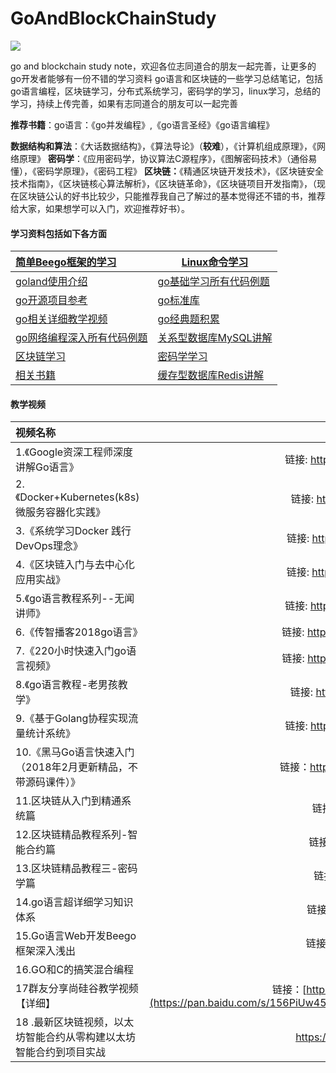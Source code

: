 # GoAndBlockChainStudy

[![](https://img.shields.io/badge/Auther-blog-blue.svg)](https://github.com/wumansgy)    



go and blockchain study note，欢迎各位志同道合的朋友一起完善，让更多的go开发者能够有一份不错的学习资料
go语言和区块链的一些学习总结笔记，包括go语言编程，区块链学习，分布式系统学习，密码学的学习，linux学习，总结的学习，持续上传完善，如果有志同道合的朋友可以一起完善

**推荐书籍**：go语言：《go并发编程》,《go语言圣经》《go语言编程》

**数据结构和算法**：《大话数据结构》，《算法导论》（**较难**），《计算机组成原理》，《网络原理》
**密码学**：《应用密码学，协议算法C源程序》，《图解密码技术》（通俗易懂），《密码学原理》，《密码工程》
**区块链：**《精通区块链开发技术》，《区块链安全技术指南》，《区块链核心算法解析》，《区块链革命》，《区块链项目开发指南》，（现在区块链公认的好书比较少，只能推荐我自己了解过的基本觉得还不错的书，推荐给大家，如果想学可以入门，欢迎推荐好书）。

#### 学习资料包括如下各方面

| [简单Beego框架的学习](https://github.com/wumansgy/GoAndBlockChainStudy/tree/master/Beego%E6%A1%86%E6%9E%B6%E7%9A%84%E5%AD%A6%E4%B9%A0) | [Linux命令学习](https://github.com/wumansgy/GoAndBlockChainStudy/tree/master/Linux%E5%AD%A6%E4%B9%A0) |
| :----------------------------------------------------------- | ------------------------------------------------------------ |
| [goland使用介绍](https://github.com/wumansgy/GoAndBlockChainStudy/tree/master/goland%E4%BD%BF%E7%94%A8%E4%BB%8B%E7%BB%8D) | [go基础学习所有代码例题](https://github.com/wumansgy/GoAndBlockChainStudy/tree/master/go%E5%9F%BA%E7%A1%80%E5%AD%A6%E4%B9%A0%E6%89%80%E6%9C%89%E4%BB%A3%E7%A0%81%E4%BE%8B%E9%A2%98) |
| [go开源项目参考](https://github.com/wumansgy/GoAndBlockChainStudy/tree/master/go%E5%BC%80%E6%BA%90%E9%A1%B9%E7%9B%AE%E5%8F%82%E8%80%83) | [go标准库](https://github.com/wumansgy/GoAndBlockChainStudy/tree/master/go%E6%A0%87%E5%87%86%E5%BA%93) |
| [go相关详细教学视频](https://github.com/wumansgy/GoAndBlockChainStudy/tree/master/go%E7%9B%B8%E5%85%B3%E6%95%99%E5%AD%A6%E8%A7%86%E9%A2%91) | [go经典题积累](https://github.com/wumansgy/GoAndBlockChainStudy/tree/master/go%E7%BB%8F%E5%85%B8%E9%A2%98%E7%A7%AF%E7%B4%AF) |
| [go网络编程深入所有代码例题](https://github.com/wumansgy/GoAndBlockChainStudy/tree/master/go%E7%BD%91%E7%BB%9C%E7%BC%96%E7%A8%8B%E6%B7%B1%E5%85%A5%E6%89%80%E6%9C%89%E4%BB%A3%E7%A0%81%E4%BE%8B%E9%A2%98%E7%AC%94%E8%AE%B0) | [关系型数据库MySQL讲解](https://github.com/wumansgy/GoAndBlockChainStudy/tree/master/%E5%85%B3%E7%B3%BB%E5%9E%8B%E6%95%B0%E6%8D%AE%E5%BA%93MySQL%E8%AE%B2%E8%A7%A3) |
| [区块链学习](https://github.com/wumansgy/GoAndBlockChainStudy/tree/master/%E5%8C%BA%E5%9D%97%E9%93%BE%E5%AD%A6%E4%B9%A0) | [密码学学习](https://github.com/wumansgy/GoAndBlockChainStudy/tree/master/%E5%AF%86%E7%A0%81%E5%AD%A6%E5%AD%A6%E4%B9%A0) |
| [相关书籍](https://github.com/wumansgy/GoAndBlockChainStudy/tree/master/%E7%9B%B8%E5%85%B3%E4%B9%A6%E7%B1%8D) | [缓存型数据库Redis讲解](https://github.com/wumansgy/GoAndBlockChainStudy/tree/master/%E7%BC%93%E5%AD%98%E5%9E%8B%E6%95%B0%E6%8D%AE%E5%BA%93redis%E8%AE%B2%E8%A7%A3) |

#### 教学视频

| 视频名称                                                     |                             链接                             |
| :----------------------------------------------------------- | :----------------------------------------------------------: |
| 1.《Google资深工程师深度讲解Go语言》                         | 链接: <https://pan.baidu.com/s/1IGM-Zqz92AdkskqjBxpeDA> 密码：b9wc |
| 2.《Docker+Kubernetes(k8s)微服务容器化实践》                 | 链接: <https://pan.baidu.com/s/1dRixHcR6KkmlTkjqc4eR2A> 密码: 88rh |
| 3.《系统学习Docker 践行DevOps理念》                          | 链接: <https://pan.baidu.com/s/1sJlyGIXhX5Z8wy9KTMQMFg> 密码: kvhr |
| 4.《区块链入门与去中心化应用实战》                           | 链接: <https://pan.baidu.com/s/1BP7UelCYCZ-DBq_vzKpXVw> 密码: 2wfr |
| 5.《go语言教程系列--无闻讲师》                               | 链接: <https://pan.baidu.com/s/1MICn4I-gYl8Wb65bAzEXWA> 密码: 17kq |
| 6.《传智播客2018go语言》                                     | 链接: <https://pan.baidu.com/s/1opGP5gUHBAuw4QvqFFaxKA> 密码: 6ewg |
| 7.《220小时快速入门go语言视频》                              | 链接: <https://pan.baidu.com/s/1SOybRHWSpbu16D4SmPR_Fg> 密码: ss32 |
| 8.《go语言教程-老男孩教学》                                  | 链接: <https://pan.baidu.com/s/1TfApasVzngYRxxHotq-4Fg> 密码: yqqs |
| 9.《基于Golang协程实现流量统计系统》                         | 链接: <https://pan.baidu.com/s/1CDnuKHJn0BA9OAnsmd8adA> 密码: qjr3 |
| 10.《黑马Go语言快速入门（2018年2月更新精品，不带源码课件）》 | 链接：<https://pan.baidu.com/s/1u50RcepOgGmgar0FG_bOMw> 密码: wckx |
| 11.区块链从入门到精通系统篇                                  |   链接：<https://pan.baidu.com/s/1NXbX3gS4agQgtaylUikDZw>    |
| 12.区块链精品教程系列-智能合约篇                             |   链接：<https://pan.baidu.com/s/16PGS7LBzC-INX8Vg6XakKQ>    |
| 13.区块链精品教程三-密码学篇                                 |   链接：<https://pan.baidu.com/s/11orEFkPmf2pJk-z6xTB9fg>    |
| 14.go语言超详细学习知识体系                                  |   链接：<https://pan.baidu.com/s/1ARSmrpMLoPe_EqWXqMQYlg>    |
| 15.Go语言Web开发Beego框架深入浅出                            |   链接：<https://pan.baidu.com/s/1hG1lYDsy5WsLHwsRSNGWTg>    |
| 16.GO和C的搞笑混合编程                                       |           链接：<https://pan.baidu.com/s/1c1DZzjE>           |
| 17群友分享尚硅谷教学视频【详细】                             | 链接：[https://pan.baidu.com/s/156PiUw45aEmKLbyqFM6Iqw 提取码：I768](https://pan.baidu.com/s/156PiUw45aEmKLbyqFM6Iqw%C2%A0%E6%8F%90%E5%8F%96%E7%A0%81%EF%BC%9AI768) |
| 18 .最新区块链视频，以太坊智能合约从零构建以太坊智能合约到项目实战 | <https://pan.baidu.com/s/11hxFCo98w3vaBdV2hha-kA> 密码：23kd |

